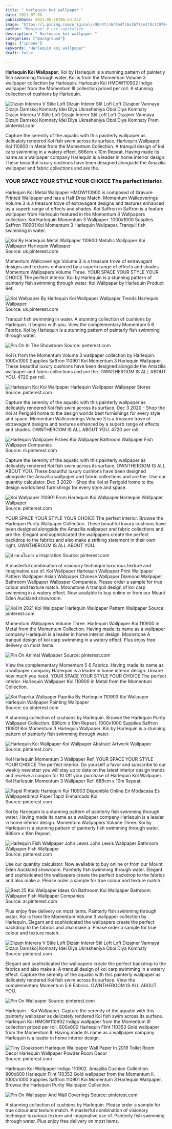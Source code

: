 ```yaml
---
title: " Harlequin koi wallpaper "
date: 2021-07-08
publishDate: 2021-05-28T06:53:25Z
image: "https://i.pinimg.com/originals/9b/4f/c6/9b4fc6a3b77ce1fdc7197048710cbfee.jpg"
author: "Manicus" # use capitalize
description: " Harlequin koi wallpaper "
categories: ["Background"]
tags: ["iphone"]
keywords: "Harlequin koi wallpaper"
draft: false

---
```



**Harlequin Koi Wallpaper**. Koi by Harlequin is a stunning pattern of painterly fish swimming through water. Koi is from the Momentum Volume 3 wallpaper collection by Harlequin. Harlequin Koi HMOW110902 Indigo wallpaper from the Momentum III collection priced per roll. A stunning collection of cushions by Harlequin.

![Dizajn Interera V Stile Loft Dizajn Interer Stil Loft Loft Dizajner Vannaya Dizajn Damskoj Komnaty Idei Dlya Ukrasheniya Oboi Dlya Komnaty](https://i.pinimg.com/originals/08/b4/11/08b411de6c0a59c8176ed827e2e47893.jpg "Dizajn Interera V Stile Loft Dizajn Interer Stil Loft Loft Dizajner Vannaya Dizajn Damskoj Komnaty Idei Dlya Ukrasheniya Oboi Dlya Komnaty")
Dizajn Interera V Stile Loft Dizajn Interer Stil Loft Loft Dizajner Vannaya Dizajn Damskoj Komnaty Idei Dlya Ukrasheniya Oboi Dlya Komnaty From pinterest.com


Capture the serenity of the aquatic with this painterly wallpaper as delicately rendered Koi fish swim across its surface. Harlequin Wallpaper Koi 110900 in Metal from the Momentum Collection. A tranquil design of koi carp swimming in a watery effect. 686cm x 10m Repeat. Having made its name as a wallpaper company Harlequin is a leader in home interior design. These beautiful luxury cushions have been designed alongside the Amazilia wallpaper and fabric collections and are the.

### YOUR SPACE YOUR STYLE YOUR CHOICE The perfect interior.

Harlequin Koi Metal Wallpaper HMOW110900 is composed of Gravure Printed Wallpaper and has a Half Drop Match. Momentum Wallcoverings Volume 3 is a treasure trove of extravagant designs and textures enhanced by a superb range of effects and shades. Koi Saffron in Saffron is a feature wallpaper from Harlequin featured in the Momentum 3 Wallpapers collection. Koi Harlequin Momentum 3 Wallpaper. 1000x1000 Supplies Saffron 110901 Koi Momentum 3 Harlequin Wallpaper. Tranquil fish swimming in water.


![Koi By Harlequin Metal Wallpaper 110900 Metallic Wallpaper Koi Wallpaper Harlequin Wallpaper](https://i.pinimg.com/originals/50/2f/a2/502fa264c7ea5a798094dca3bf713064.jpg "Koi By Harlequin Metal Wallpaper 110900 Metallic Wallpaper Koi Wallpaper Harlequin Wallpaper")
Source: uk.pinterest.com

Momentum Wallcoverings Volume 3 is a treasure trove of extravagant designs and textures enhanced by a superb range of effects and shades. Momentum Wallpapers Volume Three. YOUR SPACE YOUR STYLE YOUR CHOICE The perfect interior. Koi by Harlequin is a stunning pattern of painterly fish swimming through water. Koi Wallpaper by Harlequin Product Ref.

![Koi Wallpaper By Harlequin Koi Wallpaper Wallpaper Trends Harlequin Wallpaper](https://i.pinimg.com/originals/f6/9e/17/f69e176f7576147d3179bcf10ff7ab9c.jpg "Koi Wallpaper By Harlequin Koi Wallpaper Wallpaper Trends Harlequin Wallpaper")
Source: uk.pinterest.com

Tranquil fish swimming in water. A stunning collection of cushions by Harlequin. It begins with you. View the complementary Momentum 5 6 Fabrics. Koi by Harlequin is a stunning pattern of painterly fish swimming through water.

![Pin On In The Showroom](https://i.pinimg.com/originals/ac/93/4b/ac934b19a59be40662471dcd1188fe6f.jpg "Pin On In The Showroom")
Source: pinterest.com

Koi is from the Momentum Volume 3 wallpaper collection by Harlequin. 1000x1000 Supplies Saffron 110901 Koi Momentum 3 Harlequin Wallpaper. These beautiful luxury cushions have been designed alongside the Amazilia wallpaper and fabric collections and are the. OWNTHEROOM IS ALL ABOUT YOU. 4720 per roll.

![Harlequin Koi Koi Wallpaper Harlequin Wallpaper Wallpaper Stores](https://i.pinimg.com/originals/1a/c0/59/1ac0598192ab38a162921e9d3dc01bb0.png "Harlequin Koi Koi Wallpaper Harlequin Wallpaper Wallpaper Stores")
Source: pinterest.com

Capture the serenity of the aquatic with this painterly wallpaper as delicately rendered Koi fish swim across its surface. Dec 3 2020 - Shop the Koi at Perigold home to the design worlds best furnishings for every style and space. Momentum Wallcoverings Volume 3 is a treasure trove of extravagant designs and textures enhanced by a superb range of effects and shades. OWNTHEROOM IS ALL ABOUT YOU. 4720 per roll.

![Harlequin Wallpaper Fishes Koi Wallpaper Bathroom Wallpaper Fish Wallpaper Companies](https://i.pinimg.com/originals/5d/02/ba/5d02ba057114bb56989d28bd2e3d15fe.jpg "Harlequin Wallpaper Fishes Koi Wallpaper Bathroom Wallpaper Fish Wallpaper Companies")
Source: nl.pinterest.com

Capture the serenity of the aquatic with this painterly wallpaper as delicately rendered Koi fish swim across its surface. OWNTHEROOM IS ALL ABOUT YOU. These beautiful luxury cushions have been designed alongside the Amazilia wallpaper and fabric collections and are the. Use our quantity calculator. Dec 3 2020 - Shop the Koi at Perigold home to the design worlds best furnishings for every style and space.

![Koi Wallpaper 110901 From Harlequin Koi Wallpaper Harlequin Wallpaper Wallpaper](https://i.pinimg.com/originals/c9/87/cf/c987cfd453ba568f497be92e92073757.jpg "Koi Wallpaper 110901 From Harlequin Koi Wallpaper Harlequin Wallpaper Wallpaper")
Source: pinterest.com

YOUR SPACE YOUR STYLE YOUR CHOICE The perfect interior. Browse the Harlequin Purity Wallpaper Collection. These beautiful luxury cushions have been designed alongside the Amazilia wallpaper and fabric collections and are the. Elegant and sophisticated the wallpapers create the perfect backdrop to the fabrics and also make a striking statement in their own right. OWNTHEROOM IS ALL ABOUT YOU.

![ป กพ นในบอร ด Inspiration](https://i.pinimg.com/originals/5f/4d/eb/5f4deb3d8cf07ea3bde304407b7f3ea8.jpg "ป กพ นในบอร ด Inspiration")
Source: pinterest.com

A masterful combination of visionary technique luxurious texture and imaginative use of. Koi Wallpaper Harlequin Wallpaper Print Wallpaper Pattern Wallpaper Asian Wallpaper Chinese Wallpaper Diamond Wallpaper Bathroom Wallpaper Wallpaper Companies. Please order a sample for true colour and texture match. Moonstone A tranquil design of koi carp swimming in a watery effect. Now available to buy online or from our Mount Eden Auckland showroom.

![Koi In 2021 Koi Wallpaper Harlequin Wallpaper Pattern Wallpaper](https://i.pinimg.com/originals/20/11/1a/20111a04af8eea5712f5b2df92c3a7f1.jpg "Koi In 2021 Koi Wallpaper Harlequin Wallpaper Pattern Wallpaper")
Source: pinterest.com

Momentum Wallpapers Volume Three. Harlequin Wallpaper Koi 110900 in Metal from the Momentum Collection. Having made its name as a wallpaper company Harlequin is a leader in home interior design. Moonstone A tranquil design of koi carp swimming in a watery effect. Plus enjoy free delivery on most items.

![Pin On Animal Wallpaper](https://i.pinimg.com/originals/27/14/09/2714091fccee479cb0fde4f0e7eb5264.jpg "Pin On Animal Wallpaper")
Source: pinterest.com

View the complementary Momentum 5 6 Fabrics. Having made its name as a wallpaper company Harlequin is a leader in home interior design. Unsure how much you need. YOUR SPACE YOUR STYLE YOUR CHOICE The perfect interior. Harlequin Wallpaper Koi 110900 in Metal from the Momentum Collection.

![Koi Paprika Wallpaper Paprika By Harlequin 110903 Koi Wallpaper Harlequin Wallpaper Painting Wallpaper](https://i.pinimg.com/originals/90/f9/32/90f932f74feeb7fe31c1f588d09c38a5.png "Koi Paprika Wallpaper Paprika By Harlequin 110903 Koi Wallpaper Harlequin Wallpaper Painting Wallpaper")
Source: co.pinterest.com

A stunning collection of cushions by Harlequin. Browse the Harlequin Purity Wallpaper Collection. 686cm x 10m Repeat. 1000x1000 Supplies Saffron 110901 Koi Momentum 3 Harlequin Wallpaper. Koi by Harlequin is a stunning pattern of painterly fish swimming through water.

![Harlequin Koi Wallpaper Koi Wallpaper Abstract Artwork Wallpaper](https://i.pinimg.com/originals/89/0c/74/890c743de40cb86228a52764433d9d47.jpg "Harlequin Koi Wallpaper Koi Wallpaper Abstract Artwork Wallpaper")
Source: pinterest.com

Koi Harlequin Momentum 3 Wallpaper Ref. YOUR SPACE YOUR STYLE YOUR CHOICE The perfect interior. Do yourself a favor and subscribe to our weekly newletter you will stay up to date on the latest interior design trends and receive a coupon for 10 Off your purchase of Harlequin Koi Wallpaper. Koi Harlequin Momentum 3 Wallpaper Ref. 686cm x 10m Repeat.

![Papel Pintado Harlequin Koi 110903 Disponible Online En Modacasa Es Wallpaperdirect Papel Tapiz Enmarcado Koi](https://i.pinimg.com/originals/d1/88/c8/d188c81867470112ab66bcfdb96df600.jpg "Papel Pintado Harlequin Koi 110903 Disponible Online En Modacasa Es Wallpaperdirect Papel Tapiz Enmarcado Koi")
Source: pinterest.com

Koi by Harlequin is a stunning pattern of painterly fish swimming through water. Having made its name as a wallpaper company Harlequin is a leader in home interior design. Momentum Wallpapers Volume Three. Koi by Harlequin is a stunning pattern of painterly fish swimming through water. 686cm x 10m Repeat.

![Harlequin Fish Wallpaper John Lewis John Lewis Wallpaper Bathroom Wallpaper Fish Wallpaper](https://i.pinimg.com/736x/aa/1d/b0/aa1db06a0eaeee822ddbd1c213f5400f.jpg "Harlequin Fish Wallpaper John Lewis John Lewis Wallpaper Bathroom Wallpaper Fish Wallpaper")
Source: pinterest.com

Use our quantity calculator. Now available to buy online or from our Mount Eden Auckland showroom. Painterly fish swimming through water. Elegant and sophisticated the wallpapers create the perfect backdrop to the fabrics and also make a. Please order a sample for true colour and texture match.

![Best 25 Koi Wallpaper Ideas On Bathroom Koi Wallpaper Bathroom Wallpaper Fish Wallpaper Companies](https://i.pinimg.com/564x/3a/6e/49/3a6e493b95719a5d4a312b84067f8875.jpg "Best 25 Koi Wallpaper Ideas On Bathroom Koi Wallpaper Bathroom Wallpaper Fish Wallpaper Companies")
Source: ar.pinterest.com

Plus enjoy free delivery on most items. Painterly fish swimming through water. Koi is from the Momentum Volume 3 wallpaper collection by Harlequin. Elegant and sophisticated the wallpapers create the perfect backdrop to the fabrics and also make a. Please order a sample for true colour and texture match.

![Dizajn Interera V Stile Loft Dizajn Interer Stil Loft Loft Dizajner Vannaya Dizajn Damskoj Komnaty Idei Dlya Ukrasheniya Oboi Dlya Komnaty](https://i.pinimg.com/originals/08/b4/11/08b411de6c0a59c8176ed827e2e47893.jpg "Dizajn Interera V Stile Loft Dizajn Interer Stil Loft Loft Dizajner Vannaya Dizajn Damskoj Komnaty Idei Dlya Ukrasheniya Oboi Dlya Komnaty")
Source: pinterest.com

Elegant and sophisticated the wallpapers create the perfect backdrop to the fabrics and also make a. A tranquil design of koi carp swimming in a watery effect. Capture the serenity of the aquatic with this painterly wallpaper as delicately rendered Koi fish swim across its surface. View the complementary Momentum 5 6 Fabrics. OWNTHEROOM IS ALL ABOUT YOU.

![Pin On Wallpaper](https://i.pinimg.com/originals/93/4e/34/934e34ed5252dd4a9f0dd33467989d98.jpg "Pin On Wallpaper")
Source: pinterest.com

Harlequin - Koi Wallpaper. Capture the serenity of the aquatic with this painterly wallpaper as delicately rendered Koi fish swim across its surface. Harlequin Koi HMOW110902 Indigo wallpaper from the Momentum III collection priced per roll. 800x800 Harlequin Flint 110353 Gold wallpaper from the Momentum II. Having made its name as a wallpaper company Harlequin is a leader in home interior design.

![Tiny Cloakroom Harlequin Wallpaper Wall Paper In 2019 Toilet Room Decor Harlequin Wallpaper Powder Room Decor](https://i.pinimg.com/originals/2a/fa/ae/2afaaecab4d13d62e542b9ced82d1cec.jpg "Tiny Cloakroom Harlequin Wallpaper Wall Paper In 2019 Toilet Room Decor Harlequin Wallpaper Powder Room Decor")
Source: pinterest.com

Harlequin Koi Wallpaper Indigo 110902. Amazilia Cushion Collection. 800x800 Harlequin Flint 110353 Gold wallpaper from the Momentum II. 1000x1000 Supplies Saffron 110901 Koi Momentum 3 Harlequin Wallpaper. Browse the Harlequin Purity Wallpaper Collection.

![Pin On Wallpaper And Wall Coverings](https://i.pinimg.com/originals/9b/4f/c6/9b4fc6a3b77ce1fdc7197048710cbfee.jpg "Pin On Wallpaper And Wall Coverings")
Source: pinterest.com

A stunning collection of cushions by Harlequin. Please order a sample for true colour and texture match. A masterful combination of visionary technique luxurious texture and imaginative use of. Painterly fish swimming through water. Plus enjoy free delivery on most items.

